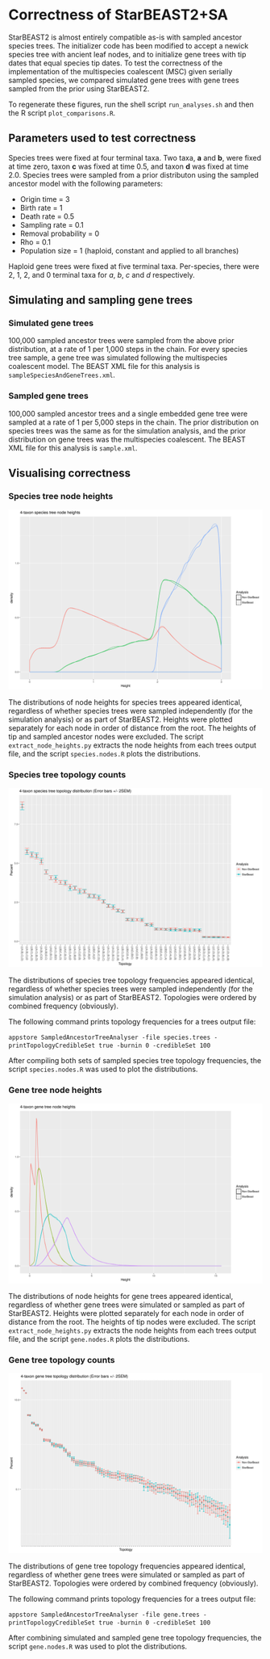# Correctness of StarBEAST2+SA

StarBEAST2 is almost entirely compatible as-is with sampled ancestor species
trees. The initializer code has been modified to accept a newick species tree
with ancient leaf nodes, and to initialize gene trees with tip dates that
equal species tip dates. To test the correctness of the implementation of the
multispecies coalescent (MSC) given serially sampled species, we compared
simulated gene trees with gene trees sampled from the prior using StarBEAST2.

To regenerate these figures, run the shell script `run_analyses.sh` and then the
R script `plot_comparisons.R`.

## Parameters used to test correctness

Species trees were fixed at four terminal taxa. Two taxa, **a** and **b**,
were fixed at time zero, taxon **c** was fixed at time 0.5, and taxon **d**
was fixed at time 2.0. Species trees were sampled from a prior distributon
using the sampled ancestor model with the following parameters:

* Origin time = 3
* Birth rate = 1
* Death rate = 0.5
* Sampling rate = 0.1
* Removal probability = 0
* Rho = 0.1
* Population size = 1 (haploid, constant and applied to all branches)

Haploid gene trees were fixed at five terminal taxa. Per-species, there were 2, 1, 2,
and 0 terminal taxa for *a*, *b*, *c* and *d* respectively.

## Simulating and sampling gene trees

### Simulated gene trees

100,000 sampled ancestor trees were sampled from the above prior
distribution, at a rate of 1 per 1,000 steps in the chain. For every species
tree sample, a gene tree was simulated following the multispecies
coalescent model. The BEAST XML file for this analysis is
`sampleSpeciesAndGeneTrees.xml`.

### Sampled gene trees

100,000 sampled ancestor trees and a single embedded gene tree were sampled at
a rate of 1 per 5,000 steps in the chain. The prior distribution on species
trees was the same as for the simulation analysis, and the prior distribution
on gene trees was the multispecies coalescent. The BEAST XML file for this
analysis is `sample.xml`.

## Visualising correctness

### Species tree node heights

![Species tree node heights](species.nodes.4taxon.png)

The distributions of node heights for species trees appeared identical, regardless of
whether species trees were sampled independently (for the simulation analysis)
or as part of StarBEAST2. Heights were plotted separately for each node in order
of distance from the root. The heights of tip and sampled ancestor nodes were
excluded. The script `extract_node_heights.py` extracts the node heights from
each trees output file, and the script `species.nodes.R` plots the distributions.

### Species tree topology counts

![Species tree topology counts](species.topologies.4taxon.png)

The distributions of species tree topology frequencies appeared identical, regardless of
whether species trees were sampled independently (for the simulation analysis)
or as part of StarBEAST2. Topologies were ordered by combined frequency (obviously).

The following command prints topology frequencies for a trees output file:

    appstore SampledAncestorTreeAnalyser -file species.trees -printTopologyCredibleSet true -burnin 0 -credibleSet 100

After compiling both sets of sampled species tree topology frequencies, the script
`species.nodes.R` was used to plot the distributions.

### Gene tree node heights

![Gene tree node heights](gene.nodes.4taxon.png)

The distributions of node heights for gene trees appeared identical, regardless
of whether gene trees were simulated or sampled as part of StarBEAST2. Heights
were plotted separately for each node in order of distance from the root. The
heights of tip nodes were excluded. The script `extract_node_heights.py`
extracts the node heights from each trees output file, and the script
`gene.nodes.R` plots the distributions.

### Gene tree topology counts

![Gene tree topology counts](gene.topologies.4taxon.png)

The distributions of gene tree topology frequencies appeared identical,
regardless of whether gene trees were simulated or sampled as part of
StarBEAST2. Topologies were ordered by combined frequency (obviously).

The following command prints topology frequencies for a trees output file:

    appstore SampledAncestorTreeAnalyser -file gene.trees -printTopologyCredibleSet true -burnin 0 -credibleSet 100

After combining simulated and sampled gene tree topology frequencies, the script
`gene.nodes.R` was used to plot the distributions.
